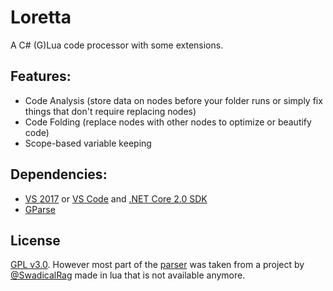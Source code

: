 # Loretta
A C# (G)Lua code processor with some extensions.

## Features:
- Code Analysis (store data on nodes before your folder runs or simply fix things that don't require replacing nodes)
- Code Folding (replace nodes with other nodes to optimize or beautify code)
- Scope-based variable keeping

## Dependencies:
- [VS 2017](https://www.visualstudio.com/vs/) or [VS Code](https://code.visualstudio.com/) and [.NET Core 2.0 SDK](https://www.microsoft.com/net/download/dotnet-core/sdk-2.0.3)
- [GParse](https://github.com/GGG-KILLER/GParse)

## License
[GPL v3.0](/LICENSE).
However most part of the [parser](/Loretta/Parsing/) was taken from a project by [@SwadicalRag](https://github.com/SwadicalRag) made in lua that is not available anymore.

